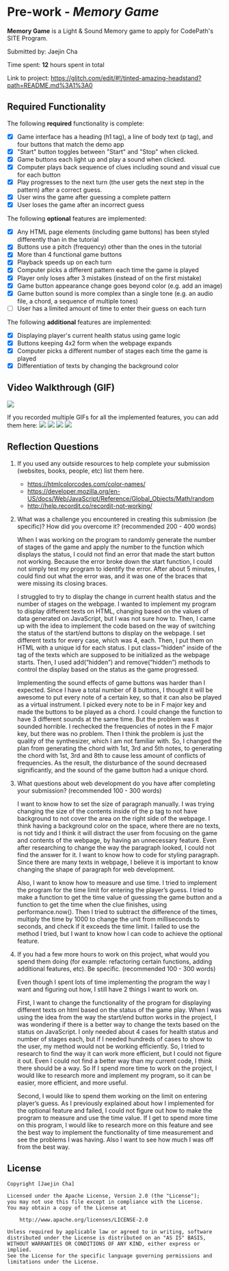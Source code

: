 # Pre-work - *Memory Game*

**Memory Game** is a Light & Sound Memory game to apply for CodePath's SITE Program. 

Submitted by: Jaejin Cha

Time spent: **12** hours spent in total

Link to project: https://glitch.com/edit/#!/tinted-amazing-headstand?path=README.md%3A1%3A0

## Required Functionality

The following **required** functionality is complete:

* [x] Game interface has a heading (h1 tag), a line of body text (p tag), and four buttons that match the demo app
* [x] "Start" button toggles between "Start" and "Stop" when clicked. 
* [x] Game buttons each light up and play a sound when clicked. 
* [x] Computer plays back sequence of clues including sound and visual cue for each button
* [x] Play progresses to the next turn (the user gets the next step in the pattern) after a correct guess. 
* [x] User wins the game after guessing a complete pattern
* [x] User loses the game after an incorrect guess

The following **optional** features are implemented:

* [x] Any HTML page elements (including game buttons) has been styled differently than in the tutorial
* [x] Buttons use a pitch (frequency) other than the ones in the tutorial
* [x] More than 4 functional game buttons
* [x] Playback speeds up on each turn
* [x] Computer picks a different pattern each time the game is played
* [x] Player only loses after 3 mistakes (instead of on the first mistake)
* [x] Game button appearance change goes beyond color (e.g. add an image)
* [x] Game button sound is more complex than a single tone (e.g. an audio file, a chord, a sequence of multiple tones)
* [ ] User has a limited amount of time to enter their guess on each turn

The following **additional** features are implemented:

- [x] Displaying player's current health status using game logic
- [x] Buttons keeping 4x2 form when the webpage expands
- [x] Computer picks a different number of stages each time the game is played
- [x] Differentiation of texts by changing the background color

## Video Walkthrough (GIF)

<img src="http://g.recordit.co/hNl6NcnV2k.gif"/><br/>

If you recorded multiple GIFs for all the implemented features, you can add them here:
![](gif1-link-here)
![](gif2-link-here)
![](gif3-link-here)
![](gif4-link-here)

## Reflection Questions
1. If you used any outside resources to help complete your submission (websites, books, people, etc) list them here. 

    - https://htmlcolorcodes.com/color-names/
    - https://developer.mozilla.org/en-US/docs/Web/JavaScript/Reference/Global_Objects/Math/random
    - http://help.recordit.co/recordit-not-working/

2. What was a challenge you encountered in creating this submission (be specific)? How did you overcome it? (recommended 200 - 400 words) 

	When I was working on the program to randomly generate the number of stages of the game and apply the number to the function which displays the status, I could not find an error that made the start button not working. Because the error broke down the start function, I could not simply test my program to identify the error. After about 5 minutes, I could find out what the error was, and it was one of the braces that were missing its closing braces.
    
	I struggled to try to display the change in current health status and the number of stages on the webpage. I wanted to implement my program to display different texts on HTML, changing based on the values of data generated on JavaScript, but I was not sure how to. Then, I came up with the idea to implement the code based on the way of switching the status of the start/end buttons to display on the webpage. I set different texts for every case, which was 4, each. Then, I put them on HTML with a unique id for each status. I put class=”hidden” inside of the tag of the texts which are supposed to be initialized as the webpage starts. Then, I used add(“hidden”) and remove(“hidden”) methods to control the display based on the status as the game progressed.
    
	Implementing the sound effects of game buttons was harder than I expected. Since I have a total number of 8 buttons, I thought it will be awesome to put every note of a certain key, so that it can also be played as a virtual instrument. I picked every note to be in F major key and made the buttons to be played as a chord. I could change the function to have 3 different sounds at the same time. But the problem was it sounded horrible. I rechecked the frequencies of notes in the F major key, but there was no problem. Then I think the problem is just the quality of the synthesizer, which I am not familiar with. So, I changed the plan from generating the chord with 1st, 3rd and 5th notes, to generating the chord with 1st, 3rd and 8th to cause less amount of conflicts of frequencies. As the result, the disturbance of the sound decreased significantly, and the sound of the game button had a unique chord.


3. What questions about web development do you have after completing your submission? (recommended 100 - 300 words) 

	I want to know how to set the size of paragraph manually. I was trying changing the size of the contents inside of the p tag to not have background to not cover the area on the right side of the webpage. I think having a background color on the space, where there are no texts, is not tidy and I think it will distract the user from focusing on the game and contents of the webpage, by having an unnecessary feature. Even after researching to change the way the paragraph looked, I could not find the answer for it. I want to know how to code for styling paragraph. Since there are many texts in webpage, I believe it is important to know changing the shape of paragraph for web development.
	
	Also, I want to know how to measure and use time. I tried to implement the program for the time limit for entering the player’s guess. I tried to make a function to get the time value of guessing the game button and a function to get the time when the clue finishes, using performance.now(). Then I tried to subtract the difference of the times, multiply the time by 1000 to change the unit from milliseconds to seconds, and check if it exceeds the time limit. I failed to use the method I tried, but I want to know how I can code to achieve the optional feature.



4. If you had a few more hours to work on this project, what would you spend them doing (for example: refactoring certain functions, adding additional features, etc). Be specific. (recommended 100 - 300 words) 

	Even though I spent lots of time implementing the program the way I want and figuring out how, I still have 2 things I want to work on.

	First, I want to change the functionality of the program for displaying different texts on html based on the status of the game play. When I was using the idea from the way the start/end button works in the project, I was wondering if there is a better way to change the texts based on the status on JavaScript. I only needed about 4 cases for health status and number of stages each, but if I needed hundreds of cases to show to the user, my method would not be working efficiently. So, I tried to research to find the way it can work more efficient, but I could not figure it out. Even I could not find a better way than my current code, I think there should be a way. So If I spend more time to work on the project, I would like to research more and implement my program, so it can be easier, more efficient, and more useful.
	
	Second, I would like to spend them working on the limit on entering player’s guess. As I previously explained about how I implemented for the optional feature and failed, I could not figure out how to make the program to measure and use the time value. If I get to spend more time on this program, I would like to research more on this feature and see the best way to implement the functionality of time measurement and see the problems I was having. Also I want to see how much I was off from the best way.





## License

    Copyright [Jaejin Cha]

    Licensed under the Apache License, Version 2.0 (the "License");
    you may not use this file except in compliance with the License.
    You may obtain a copy of the License at

        http://www.apache.org/licenses/LICENSE-2.0

    Unless required by applicable law or agreed to in writing, software
    distributed under the License is distributed on an "AS IS" BASIS,
    WITHOUT WARRANTIES OR CONDITIONS OF ANY KIND, either express or implied.
    See the License for the specific language governing permissions and
    limitations under the License.

